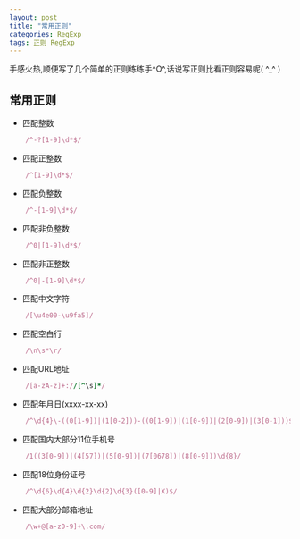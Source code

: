 ```yaml
---
layout: post
title: "常用正则"
categories: RegExp
tags: 正则 RegExp
---
```


手感火热,顺便写了几个简单的正则练练手^O^,话说写正则比看正则容易呢( ^_^ )

## 常用正则

* 匹配整数

```ruby
    /^-?[1-9]\d*$/
```

* 匹配正整数

```ruby
    /^[1-9]\d*$/
```

* 匹配负整数

```ruby
    /^-[1-9]\d*$/
```

* 匹配非负整数

```ruby
    /^0|[1-9]\d*$/
```

* 匹配非正整数

```ruby
    /^0|-[1-9]\d*$/
```

* 匹配中文字符

```ruby
    /[\u4e00-\u9fa5]/
```

* 匹配空白行

```ruby
    /\n\s*\r/
```

* 匹配URL地址

```ruby
    /[a-zA-z]+://[^\s]*/
```

* 匹配年月日(xxxx-xx-xx)

```ruby
    /^\d{4}\-((0[1-9])|(1[0-2]))-((0[1-9])|(1[0-9])|(2[0-9])|(3[0-1]))$/
```

* 匹配国内大部分11位手机号

```ruby
    /1((3[0-9])|(4[57])|(5[0-9])|(7[0678])|(8[0-9]))\d{8}/
```

* 匹配18位身份证号

```ruby
    /^\d{6}\d{4}\d{2}\d{2}\d{3}([0-9]|X)$/
```

* 匹配大部分邮箱地址

```ruby
    /\w+@[a-z0-9]+\.com/
```
